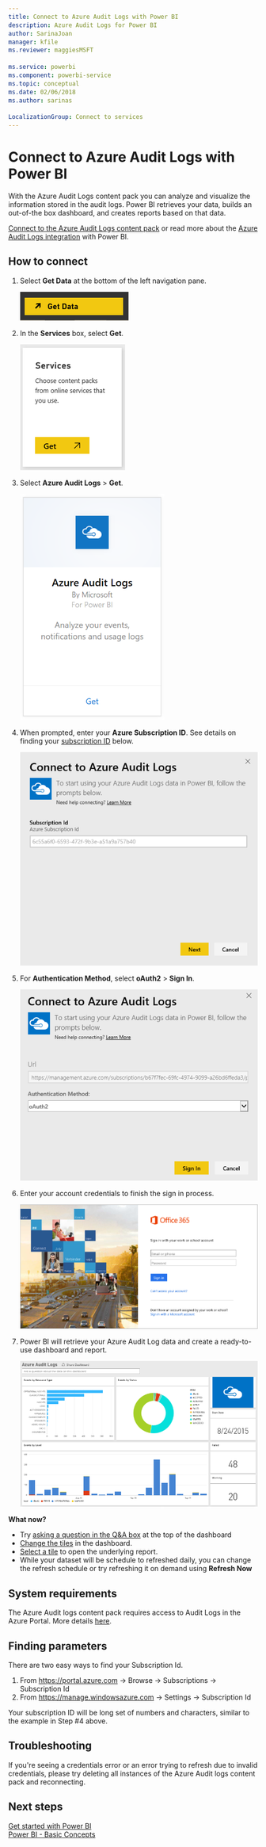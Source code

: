 ```yaml
---
title: Connect to Azure Audit Logs with Power BI
description: Azure Audit Logs for Power BI
author: SarinaJoan
manager: kfile
ms.reviewer: maggiesMSFT

ms.service: powerbi
ms.component: powerbi-service
ms.topic: conceptual
ms.date: 02/06/2018
ms.author: sarinas

LocalizationGroup: Connect to services
---
```

# Connect to Azure Audit Logs with Power BI
With the Azure Audit Logs content pack you can analyze and visualize the information stored in the audit logs. Power BI retrieves your data, builds an out-of-the box dashboard, and creates reports based on that data.

[Connect to the Azure Audit Logs content pack](https://app.powerbi.com/getdata/services/azure-audit-logs) or read more about the [Azure Audit Logs integration](https://powerbi.microsoft.com/integrations/azure-audit-logs) with Power BI.

## How to connect
1. Select **Get Data** at the bottom of the left navigation pane.  
   
    ![](media/service-connect-to-azure-audit-logs/getdata.png)
2. In the **Services** box, select **Get**.  
   
    ![](media/service-connect-to-azure-audit-logs/services.png) 
3. Select **Azure Audit Logs** > **Get**.  
   
   ![](media/service-connect-to-azure-audit-logs/azureauditlogs.png)
4. When prompted, enter your **Azure Subscription ID**. See details on finding your [subscription ID](#FindingParams) below.   
   
    ![](media/service-connect-to-azure-audit-logs/parameters.png)
5. For **Authentication Method**, select **oAuth2** \> **Sign In**.
   
    ![](media/service-connect-to-azure-audit-logs/creds.png)
6. Enter your account credentials to finish the sign in process.
   
    ![](media/service-connect-to-azure-audit-logs/login.png)
7. Power BI will retrieve your Azure Audit Log data and create a ready-to-use dashboard and report. 
   
    ![](media/service-connect-to-azure-audit-logs/dashboard.png)

**What now?**

* Try [asking a question in the Q&A box](power-bi-q-and-a.md) at the top of the dashboard
* [Change the tiles](service-dashboard-edit-tile.md) in the dashboard.
* [Select a tile](service-dashboard-tiles.md) to open the underlying report.
* While your dataset will be schedule to refreshed daily, you can change the refresh schedule or try refreshing it on demand using **Refresh Now**

## System requirements
The Azure Audit logs content pack requires access to Audit Logs in the Azure Portal. More details [here](https://azure.microsoft.com/documentation/articles/insights-debugging-with-events/).

<a name="FindingParams"></a>

## Finding parameters
There are two easy ways to find your Subscription Id.

1. From https://portal.azure.com -&gt; Browse -&gt; Subscriptions -&gt; Subscription Id
2. From https://manage.windowsazure.com -&gt; Settings  -&gt; Subscription Id

Your subscription ID will be long set of numbers and characters, similar to the example in Step \#4 above. 

## Troubleshooting
If you're seeing a credentials error or an error trying to refresh due to invalid credentials, please try deleting all instances of the Azure Audit logs content pack and reconnecting.

## Next steps
[Get started with Power BI](service-get-started.md)  
[Power BI - Basic Concepts](service-basic-concepts.md)  


